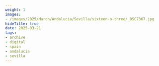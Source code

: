 ```yaml
---
weight: 1
images:
- /images/2025/March/Andalucia/Sevilla/sixteen-o-three/_DSC7367.jpg
hideTitle: true
date: 2025-03-21
tags:
- archive
- digital
- spain
- andalucia
- sevilla
---
```



